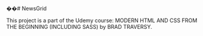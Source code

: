 ��# NewsGrid

This project is a part of the Udemy course: MODERN HTML AND CSS FROM THE BEGINNING (INCLUDING SASS) by BRAD TRAVERSY.
